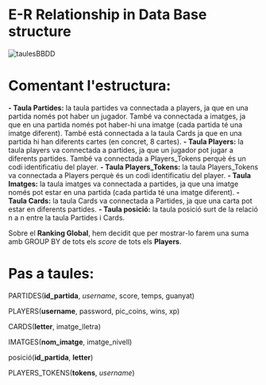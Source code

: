 # E-R Relationship in Data Base structure

![taulesBBDD](https://user-images.githubusercontent.com/83337658/158844526-e0bba45a-b645-4461-8b6b-1a663727be37.png)

# Comentant l'estructura:
**- Taula Partides:** la taula partides va connectada a players, ja que en una partida només pot haber un jugador. També va connectada a imatges, ja que en una partida només pot haber-hi una imatge (cada partida té una imatge diferent). També está connectada a la taula Cards ja que en una partida hi han diferents cartes (en concret, 8 cartes).
**- Taula Players:** la taula players va connectada a partides, ja que un jugador pot jugar a diferents partides. També va connectada a Players_Tokens perquè és un codi identificatiu del player.
**- Taula Players_Tokens:** la taula Players_Tokens va connectada a Players perquè és un codi identificatiu del player.
**- Taula Imatges:** la taula imatges va connectada a partides, ja que una imatge només pot estar en una partida (cada partida té una imatge diferent).
**- Taula Cards:** la taula Cards va connectada a Partides, ja que una carta pot estar en diferents partides.
**- Taula posició:** la taula posició surt de la relació n a n entre la taula Partides i Cards.

Sobre el **Ranking Global**, hem decidit que per mostrar-lo farem una suma amb GROUP BY de tots els _score_ de tots els **Players**.


# Pas a taules:

PARTIDES(**id_partida**, _username_, score, temps, guanyat)

PLAYERS(**username**, password, pic_coins, wins, xp)

CARDS(**letter**, imatge_lletra)

IMATGES(**nom_imatge**, imatge_nivell)

posició(**id_partida**, **letter**)

PLAYERS_TOKENS(**tokens**, _username_)
